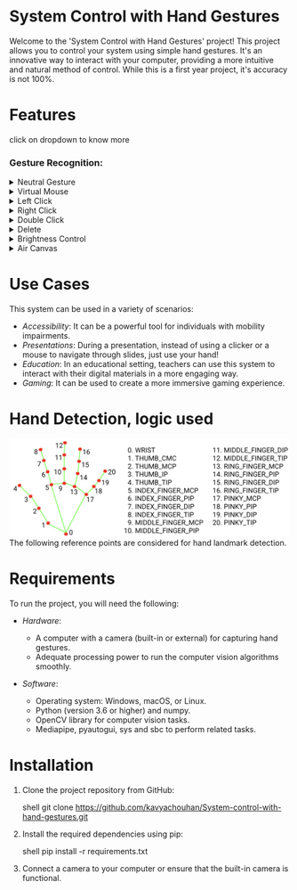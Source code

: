 # System Control with Hand Gestures

Welcome to the 'System Control with Hand Gestures' project! This project allows you to control your system using simple hand gestures. It's an innovative way to interact with your computer, providing a more intuitive and natural method of control. While this is a first year project, it's accuracy is not 100%.

# Features
 click on dropdown to know more <br>

### Gesture Recognition:
<details>
<summary>Neutral Gesture</summary>
 <figure>
  <figcaption>Neutral Gesture. Used to halt/stop execution of current gesture.</figcaption>
</figure>
</details>
 

<details>
<summary>Virtual Mouse</summary>
  <figcaption>Control your mouse cursor with hand movements. Cursor is assigned to the midpoint of index and middle fingertips.</figcaption>
</details>

<details>
<summary>Left Click</summary>
 <figcaption>Perform left mouse clicks when index fingertip on thumb.</figcaption>
</details>

<details>
<summary>Right Click</summary>
 <figcaption>Perform right mouse clicks when middle fingertip on thumb.</figcaption>
</details>

<details>
<summary>Double Click</summary>
 <figcaption>Execute a double click when both index and middle fingertip on thumb..</figcaption>
</details>

<details>
<summary>Delete</summary>
 <figcaption>Delete files or text by performing a gun hand gesture.</figcaption>
</details>

<details>
<summary>Brightness Control</summary>
 <figcaption>Adjust your screen's brightness level with a simple pinch hand movement. The rate of increase/decrease of brightness is proportional to the distance moved by pinch gesture from start point. </figcaption>
</details>

<details>
<summary>Air Canvas</summary>
 <figcaption>Launch air canvas by performing a thumbs up hand gesture.figcaption>
</details>

# Use Cases

This system can be used in a variety of scenarios:

- *Accessibility*: It can be a powerful tool for individuals with mobility impairments.
- *Presentations*: During a presentation, instead of using a clicker or a mouse to navigate through slides, just use your hand!
- *Education*: In an educational setting, teachers can use this system to interact with their digital materials in a more engaging way.
- *Gaming*: It can be used to create a more immersive gaming experience.

# Hand Detection, logic used
![handlandmark](https://github.com/kavyachouhan/System-control-with-hand-gestures/blob/main/assests/hand-landmarks.png)
<br>
The following reference points are considered for hand landmark detection.
<br>

# Requirements

To run the project, you will need the following:

- *Hardware*:
  - A computer with a camera (built-in or external) for capturing hand gestures.
  - Adequate processing power to run the computer vision algorithms smoothly.

- *Software*:
  - Operating system: Windows, macOS, or Linux.
  - Python (version 3.6 or higher) and numpy.
  - OpenCV library for computer vision tasks.
  - Mediapipe, pyautogui, sys and sbc to perform related tasks.

# Installation

1. Clone the project repository from GitHub:

   shell
   git clone https://github.com/kavyachouhan/System-control-with-hand-gestures.git
   

2. Install the required dependencies using pip:

   shell
   pip install -r requirements.txt
   

3. Connect a camera to your computer or ensure that the built-in camera is functional.
